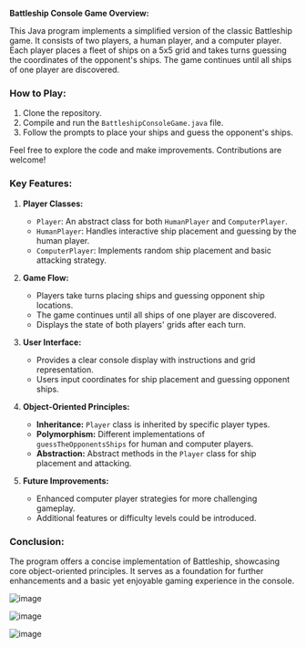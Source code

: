 **Battleship Console Game Overview:**

This Java program implements a simplified version of the classic Battleship game. It consists of two players, a human player, and a computer player. Each player places a fleet of ships on a 5x5 grid and takes turns guessing the coordinates of the opponent's ships. The game continues until all ships of one player are discovered.

### How to Play:
1. Clone the repository.
2. Compile and run the `BattleshipConsoleGame.java` file.
3. Follow the prompts to place your ships and guess the opponent's ships.

Feel free to explore the code and make improvements. Contributions are welcome!

### Key Features:

1. **Player Classes:**
   - `Player`: An abstract class for both `HumanPlayer` and `ComputerPlayer`.
   - `HumanPlayer`: Handles interactive ship placement and guessing by the human player.
   - `ComputerPlayer`: Implements random ship placement and basic attacking strategy.

2. **Game Flow:**
   - Players take turns placing ships and guessing opponent ship locations.
   - The game continues until all ships of one player are discovered.
   - Displays the state of both players' grids after each turn.

3. **User Interface:**
   - Provides a clear console display with instructions and grid representation.
   - Users input coordinates for ship placement and guessing opponent ships.

4. **Object-Oriented Principles:**
   - **Inheritance:** `Player` class is inherited by specific player types.
   - **Polymorphism:** Different implementations of `guessTheOpponentsShips` for human and computer players.
   - **Abstraction:** Abstract methods in the `Player` class for ship placement and attacking.

5. **Future Improvements:**
   - Enhanced computer player strategies for more challenging gameplay.
   - Additional features or difficulty levels could be introduced.

### Conclusion:

The program offers a concise implementation of Battleship, showcasing core object-oriented principles. It serves as a foundation for further enhancements and a basic yet enjoyable gaming experience in the console.

![image](https://github.com/yy-cc-20/Battleship-Console-Game/assets/65067887/3046bd8c-aa4a-4030-a693-3d2836290e04)

![image](https://github.com/yy-cc-20/Battleship-Console-Game/assets/65067887/2388ef47-5eb3-406e-894e-cb7ba423837c)

![image](https://github.com/yy-cc-20/Battleship-Console-Game/assets/65067887/77a073c8-3d68-408e-818a-96cbb24c7092)

